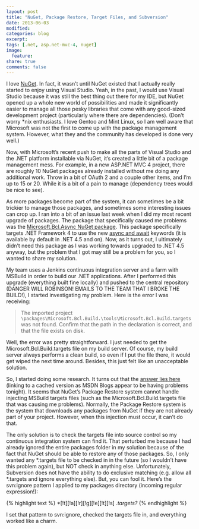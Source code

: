 ```yaml
---
layout: post
title: "NuGet, Package Restore, Target Files, and Subversion"
date: 2013-06-03
modified:
categories: blog
excerpt:
tags: [.net, asp.net-mvc-4, nuget]
image:
  feature:
share: true
comments: false
---
```

I love [NuGet](https://nuget.codeplex.com/). In fact, it wasn’t until NuGet existed that I actually really started to enjoy using Visual Studio. Yeah, in the past, I would use Visual Studio because it was still the best thing out there for my IDE, but NuGet opened up a whole new world of possibilities and made it significantly easier to manage all those pesky libraries that come with any good-sized development project (particularly where there are dependencies). (Don’t worry *nix enthusiasts. I love Gentoo and Mint Linux, so I am well aware that Microsoft was not the first to come up with the package management system. However, what they and the community has developed is done very well.)

Now, with Microsoft’s recent push to make all the parts of Visual Studio and the .NET platform installable via NuGet, it’s created a little bit of a package management mess. For example, in a new ASP.NET MVC 4 project, there are roughly 10 NuGet packages already installed without me doing any additional work. Throw in a bit of OAuth 2 and a couple other items, and I’m up to 15 or 20. While it is a bit of a pain to manage (dependency trees would be nice to see).

As more packages become part of the system, it can sometimes be a bit trickier to manage those packages, and sometimes some interesting issues can crop up. I ran into a bit of an issue last week when I did my most recent upgrade of packages. The package that specifically caused me problems was the [Microsoft.Bcl.Async NuGet package](https://nuget.org/packages/Microsoft.Bcl.Async). This package specifically targets .NET Framework 4 to use the new [async and await](http://msdn.microsoft.com/en-us/library/vstudio/hh191443.aspx) keywords (it is available by default in .NET 4.5 and on). Now, as it turns out, I ultimately didn’t need this package as I was working towards upgraded to .NET 4.5 anyway, but the problem that I got may still be a problem for you, so I wanted to share my solution.

My team uses a Jenkins continuous integration server and a farm with MSBuild in order to build our .NET applications. After I performed this upgrade (everything built fine locally) and pushed to the central repository (DANGER WILL ROBINSON! EMAILS TO THE TEAM THAT I BROKE THE BUILD!), I started investigating my problem. Here is the error I was receiving:

> The imported project `\packages\Microsoft.Bcl.Build.\tools\Microsoft.Bcl.Build.targets`
> was not found. Confirm that the path in the declaration is correct, and that
> the file exists on disk.

Well, the error was pretty straightforward. I just needed to get the Microsoft.Bcl.Build.targets file on my build server. Of course, my build server always performs a clean build, so even if I put the file there, it would get wiped the next time around. Besides, this just felt like an unacceptable solution.

So, I started doing some research. It turns out that the [answer lies here](http://webcache.googleusercontent.com/search?q=cache:wqMaaLGKd3UJ:blogs.msdn.com/b/bclteam/p/asynctargetingpackkb.aspx+&cd=2&hl=en&ct=clnk&gl=us) (linking to a cached version as MSDN Blogs appear to be having problems tonight). It seems that NuGet’s Package Restore system cannot handle injecting MSBuild targets files (such as the Microsoft.Bcl.Build.targets file that was causing me problems). Normally, the Package Restore system is the system that downloads any packages from NuGet if they are not already part of your project. However, when this injection must occur, it can’t do that.

The only solution is to check the targets file into source control so my continuous integration system can find it. That perturbed me because I had already ignored the entire packages folder in my solution because of the fact that NuGet should be able to restore any of those packages. So, I only wanted any *.targets file to be checked in in the future (so I wouldn’t have this problem again), but NOT check in anything else. Unfortunately, Subversion does not have the ability to do exclusive matching (e.g. allow all *.targets and ignore everything else). But, you can fool it. Here’s the svn:ignore pattern I applied to my packages directory (incoming regular expression!):

{% highlight text %}
*[!t][!a][!r][!g][!e][!t][!s]
*.targets?*
{% endhighlight %}

I set that pattern to svn:ignore, checked the targets file in, and everything worked like a charm.
